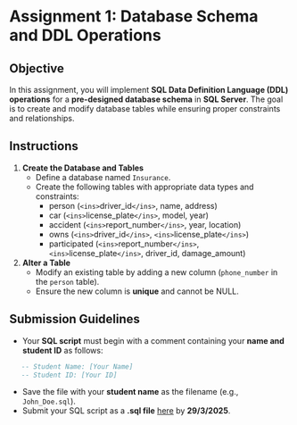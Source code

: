 # **Assignment 1: Database Schema and DDL Operations**

## **Objective**

In this assignment, you will implement **SQL Data Definition Language (DDL) operations** for a **pre-designed database schema** in **SQL Server**. The goal is to create and modify database tables while ensuring proper constraints and relationships.

## **Instructions**

1. **Create the Database and Tables**
   - Define a database named `Insurance`.
   - Create the following tables with appropriate data types and constraints:
     - person (`<ins>`driver_id`</ins>`, name, address)
     - car (`<ins>`license_plate`</ins>`, model, year)
     - accident (`<ins>`report_number`</ins>`, year, location)
     - owns (`<ins>`driver_id`</ins>`, `<ins>`license_plate`</ins>`)
     - participated (`<ins>`report_number`</ins>`, `<ins>`license_plate`</ins>`, driver_id, damage_amount)
1. **Alter a Table**
   - Modify an existing table by adding a new column (`phone_number` in the `person` table).
   - Ensure the new column is **unique** and cannot be NULL.

## **Submission Guidelines**

- Your **SQL script** must begin with a comment containing your **name and student ID** as follows:

```sql
   -- Student Name: [Your Name]
   -- Student ID: [Your ID]
```

- Save the file with your **student name** as the filename (e.g., `John_Doe.sql`).
- Submit your SQL script as a **.sql file** [here](https://forms.gle/khKvRGhh48rAZNEKA) by **29/3/2025**.
